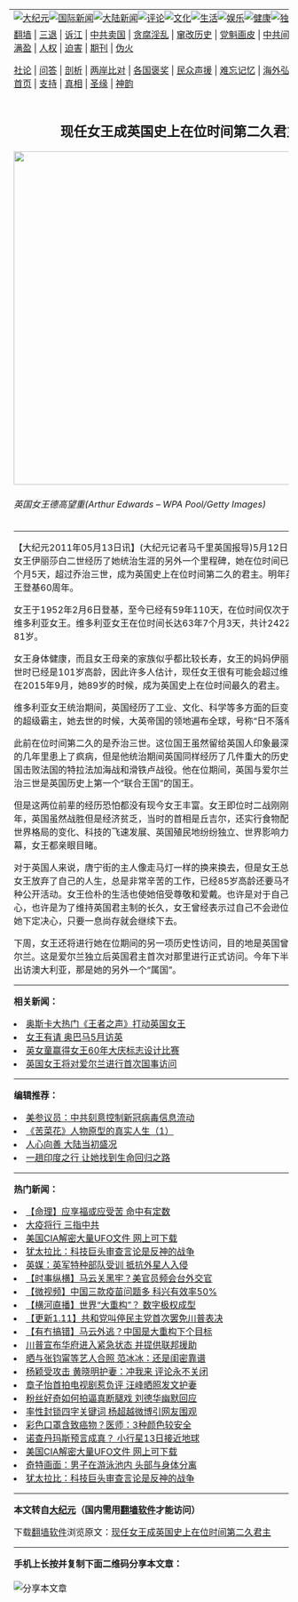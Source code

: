 <a name="1" id="1" target="_blank"></a><span id="1"></span>
<table align=center border="0"><tr><td colspan="2" VALIGN=TOP><a href="https://github.com/xrbzou3952/djy/blob/master/gb/nsc413.md#1"><img src="https://raw.githubusercontent.com/xrbzou3952/www/master/t/djy/1.jpg" title="大纪元"></a><a href="https://github.com/xrbzou3952/djy/blob/master/gb/n24hr.md#1"><img src="https://raw.githubusercontent.com/xrbzou3952/www/master/t/djy/3.jpg" title="国际新闻"></a><a href="https://github.com/xrbzou3952/djy/blob/master/gb/nsc413.md#1"><img src="https://raw.githubusercontent.com/xrbzou3952/www/master/t/djy/4.jpg" title="大陆新闻"></a><a href="https://github.com/xrbzou3952/djy/blob/master/gb/news392.md#1"><img src="https://raw.githubusercontent.com/xrbzou3952/www/master/t/djy/5.jpg" title="评论"></a><a href="https://github.com/xrbzou3952/djy/blob/master/gb/news2007.md#1"><img src="https://raw.githubusercontent.com/xrbzou3952/www/master/t/djy/6.jpg" title="文化"></a><a href="https://github.com/xrbzou3952/djy/blob/master/gb/news2008.md#1"><img src="https://raw.githubusercontent.com/xrbzou3952/www/master/t/djy/7.jpg" title="生活"></a><a href="https://github.com/xrbzou3952/djy/blob/master/gb/ncyule.md#1"><img src="https://raw.githubusercontent.com/xrbzou3952/www/master/t/djy/8.jpg" title="娱乐"></a><a href="https://github.com/xrbzou3952/djy/blob/master/gb/nsc1002.md#1"><img src="https://raw.githubusercontent.com/xrbzou3952/www/master/t/djy/9.jpg" title="健康"><a href="https://github.com/xrbzou3952/djy/blob/master/gb/nf6092.md#1"><img src="https://raw.githubusercontent.com/xrbzou3952/www/master/t/djy/10a.jpg" title="独家"></a><a href="https://github.com/xrbzou3952/djy/blob/master/gb/nf4514.md#1"><img src="https://raw.githubusercontent.com/xrbzou3952/www/master/t/djy/12a.jpg" title="头条"></a></td></tr>
<tr><td colspan="2" VALIGN=TOP><a target="_blank" href="https://github.com/xrbzou3952/www/blob/master/README.md?zsrh#1">翻墙</a> | <a target="_blank" href="https://github.com/xrbzou3952/djy/blob/master/gb/nf5657.md#1">三退</a> | <a target="_blank" href="https://github.com/xrbzou3952/djy/blob/master/gb/nf6124.md#1">诉江</a> | <a target="_blank" href="https://github.com/xrbzou3952/djy/blob/master/gb/nf1176117.md#1">中共卖国</a> | <a target="_blank" href="https://github.com/xrbzou3952/djy/blob/master/gb/nf5773.md#1">贪腐淫乱</a> | <a target="_blank" href="https://github.com/xrbzou3952/djy/blob/master/gb/nf1176115.md#1">窜改历史</a> | <a target="_blank" href="https://github.com/xrbzou3952/djy/blob/master/gb/nf1176107.md#1">党魁画皮</a> | <a target="_blank" href="https://github.com/xrbzou3952/djy/blob/master/gb/nf1320400.md#1">中共间谍</a> | <a target="_blank" href="https://github.com/xrbzou3952/djy/blob/master/gb/nf1176114.md#1">破坏传统</a> | <a target="_blank" href="https://github.com/xrbzou3952/ntdtv/blob/master/gb/prog447_1.md#1">恶贯满盈</a> | <a target="_blank" href="https://github.com/xrbzou3952/djy/blob/master/gb/ncid278.md#1">人权</a> | <a target="_blank" href="https://github.com/xrbzou3952/djy/blob/master/gb/nf1176111.md#1">迫害</a> | <a target="_blank" href="https://gitlab.com/szzdlab/mh-qikan/blob/master/README.md#1">期刊</a> | <a target="_blank" href="https://github.com/xrbzou3952/djy/blob/master/gb/nf5562.md#1">伪火</a></p><p><a target="_blank" href="https://github.com/xrbzou3952/djy/blob/master/gb/9p.md#1">社论</a> | <a target="_blank" href="https://github.com/xrbzou3952/djy/blob/master/gb/nf4378.md#1">问答</a> | <a target="_blank" href="https://github.com/xrbzou3952/djy/blob/master/gb/nf5792.md#1">剖析</a> | <a target="_blank" href="https://github.com/xrbzou3952/djy/blob/master/gb/nf5735.md#1">两岸比对</a> | <a target="_blank" href="https://github.com/xrbzou3952/djy/blob/master/gb/nf6119.md#1">各国褒奖</a> | <a target="_blank" href="https://github.com/xrbzou3952/djy/blob/master/gb/nf6120.md#1">民众声援</a> | <a target="_blank" href="https://github.com/xrbzou3952/djy/blob/master/gb/nf1188594.md#1">难忘记忆</a> | <a target="_blank" href="https://github.com/xrbzou3952/djy/blob/master/gb/nf3180.md#1">海外弘传</a> | <a target="_blank" href="https://github.com/xrbzou3952/djy/blob/master/gb/nf5410.md#1">万人上访</a> | <a target="_blank" href="https://github.com/xrbzou3952/www/blob/master/README.md?zsrh#1">平台首页</a> | <a target="_blank" href="https://github.com/xrbzou3952/djy/blob/master/gb/nf4386.md#1">支持</a> | <a target="_blank" href="https://github.com/xrbzou3952/djy/blob/master/gb/nf4389.md#1">真相</a> | <a target="_blank" href="https://github.com/xrbzou3952/djy/blob/master/gb/nf5790.md#1">圣缘</a> | <a target="_blank" href="https://github.com/xrbzou3952/djy/blob/master/gb/nf4786.md#1">神韵</a></td></tr>
<tr><td VALIGN=TOP width="626"><h2 align=center>现任女王成英国史上在位时间第二久君主</h2>
<img width="600" src="https://i.epochtimes.com/assets/uploads/2011/05/1105121402561793-422x594.jpg" />
<h6>英国女王德高望重(Arthur Edwards &#8211; WPA Pool/Getty Images)
</h6>
<hr>
	<p>【大纪元2011年05月13日讯】(大纪元记者马千里英国报导)5月12日（周四），英国<ahref="https://github.com/xrbzou3952/djy/blob/master/gb/tag/%E5%A5%B3%E7%8E%8B.md#1">女王</a>伊丽莎白二世经历了她统治生涯的另外一个里程碑，她在位时间已经达到59年3个月5天，超过乔治三世，成为英国史上在位时间第二久的君主。明年英国将大庆女王登基60周年。</p>
<p><ahref="https://github.com/xrbzou3952/djy/blob/master/gb/tag/%E5%A5%B3%E7%8E%8B.md#1">女王</a>于1952年2月6日登基，至今已经有59年110天，在位时间仅次于她的曾曾祖母维多利亚女王。维多利亚女王在位时间长达63年7个月3天，共计24226天，去世时81岁。</p>
<p>女王身体健康，而且女王母亲的家族似乎都比较长寿，女王的妈妈伊丽莎白王太后去世时已经是101岁高龄，因此许多人估计，现任女王很有可能会超过维多利亚女王，在2015年9月，她89岁的时候，成为英国史上在位时间最久的君主。</p>
<p>维多利亚女王统治期间，英国经历了工业、文化、科学等多方面的巨变，成为世界上的超级霸主，她去世的时候，大英帝国的领地遍布全球，号称“日不落帝国”。</p>
<p>此前在位时间第二久的是乔治三世。这位国王虽然留给英国人印象最深的是他去世前的几年里患上了疯病，但是他统治期间英国同样经历了几件重大的历史事件，包括英国击败法国的特拉法加海战和滑铁卢战役。他在位期间，英国与爱尔兰合并，因此乔治三世是英国历史上第一个“联合王国”的国王。</p>
<p>但是这两位前辈的经历恐怕都没有现今女王丰富。女王即位时二战刚刚结束不到七年，英国虽然战胜但是经济贫乏，当时的首相是丘吉尔，还实行食物配给制。此后，世界格局的变化、科技的飞速发展、英国殖民地纷纷独立、世界影响力下滑这一幕一幕，女王都亲眼目睹。</p>
<p>对于英国人来说，唐宁街的主人像走马灯一样的换来换去，但是女王总是站在那里。女王放弃了自己的人生，总是非常辛苦的工作，已经85岁高龄还要马不停蹄的参加各种公开活动。女王俭朴的生活也使她倍受尊敬和爱戴。也许是对于自己的儿子不放心，也许是为了维持英国君主制的长久，女王曾经表示过自己不会逊位。也就是说，她下定决心，只要一息尚存就会继续下去。</p>
<p>下周，女王还将进行她在位期间的另一项历史性访问，目的地是英国曾经的国土—爱尔兰。这是爱尔兰独立后英国君主首次对那里进行正式访问。今年下半年，女王还将出访澳大利亚，那是她的另外一个“属国”。</p>
	
<hr>


<strong>相关新闻：</strong>
<li><a href="https://github.com/xrbzou3952/djy/blob/master/gb/11/2/6/n3162609.md#1">奥斯卡大热门《王者之声》打动英国女王</a></li>
<li><a href="https://github.com/xrbzou3952/djy/blob/master/gb/11/2/18/n3173723.md#1">女王有请  奥巴马5月访英</a></li>
<li><a href="https://github.com/xrbzou3952/djy/blob/master/gb/11/2/22/n3177193.md#1">英女童赢得女王60年大庆标志设计比赛</a></li>
<li><a href="https://github.com/xrbzou3952/djy/blob/master/gb/11/3/6/n3188719.md#1">英国女王将对爱尔兰进行首次国事访问</a></li>
<hr>


<strong>编辑推荐：</strong>
<li><a href="https://github.com/onzhi266/djy/blob/master/gb/20/2/22/n11887949.md#1">美参议员：中共刻意控制新冠病毒信息流动</a></li>
<li><a href="https://github.com/tsiac2612/djy/blob/master/gb/18/1/10/n10045158.md#1" target="_blank">《苦菜花》人物原型的真实人生（1）</a></li><li><a href="https://github.com/xrbzou3952/djy/blob/master/gb/15/7/17/n4482910.md?dfh#1" target="_blank">人心向善 大陆当初盛况</a></li><li><a href="https://github.com/tsiac2612/djy/blob/master/gb/19/11/4/n11633370.md#1" target="_blank">一趟印度之行 让她找到生命回归之路</a></li>
<hr>

<strong>热门新闻：</strong>
<li><a href="https://github.com/ysctsh3642/djy/blob/master/gb/20/12/30/n12653736.md#1">【命理】应享福或应受苦 命中有定数</a></li>
<li><a href="https://github.com/ysctsh3642/djy/blob/master/gb/21/1/5/n12667124.md#1">大疫将行 三指中共</a></li>
<li><a href="https://github.com/ysctsh3642/djy/blob/master/gb/21/1/13/n12684593.md#1">美国CIA解密大量UFO文件 网上可下载</a></li>
<li><a href="https://github.com/ysctsh3642/djy/blob/master/gb/21/1/11/n12680516.md#1">犹太拉比：科技巨头审查言论是反神的战争</a></li>
<li><a href="https://github.com/ysctsh3642/djy/blob/master/gb/21/1/10/n12678623.md#1">英媒：英军特种部队受训 抵抗外星人入侵</a></li>
<li><a href="https://github.com/ysctsh3642/djy/blob/master/gb/21/1/12/n12684087.md#1">【时事纵横】马云关黑牢？美官员频会台外交官</a></li>
<li><a href="https://github.com/ysctsh3642/djy/blob/master/gb/21/1/13/n12685538.md#1">【微视频】中国三款疫苗问题多 科兴有效率50%</a></li>
<li><a href="https://github.com/ysctsh3642/djy/blob/master/gb/21/1/14/n12686549.md#1">【横河直播】世界“大重构”？ 数字极权成型</a></li>
<li><a href="https://github.com/ysctsh3642/djy/blob/master/gb/21/1/11/n12679740.md#1">【更新1.11】共和党叫停民主党首次罢免川普表决</a></li>
<li><a href="https://github.com/ysctsh3642/djy/blob/master/gb/21/1/12/n12681963.md#1">【有冇搞错】马云外逃？中国是大重构下个目标</a></li>
<li><a href="https://github.com/ysctsh3642/djy/blob/master/gb/21/1/12/n12682033.md#1">川普宣布华府进入紧急状态 并提供联邦援助</a></li>
<li><a href="https://github.com/ysctsh3642/djy/blob/master/gb/21/1/12/n12681992.md#1">晒与张钧甯等艺人合照 范冰冰：还是闺密靠谱</a></li>
<li><a href="https://github.com/ysctsh3642/djy/blob/master/gb/21/1/13/n12684292.md#1">杨颖受攻击 黄晓明护妻：冲我来 评论永不关闭</a></li>
<li><a href="https://github.com/ysctsh3642/djy/blob/master/gb/21/1/12/n12683780.md#1">章子怡首拍电视剧惹负评 汪峰晒照发文护妻</a></li>
<li><a href="https://github.com/ysctsh3642/djy/blob/master/gb/21/1/11/n12681730.md#1">粉丝好奇如何拍逼真断腿戏 刘德华幽默回应</a></li>
<li><a href="https://github.com/ysctsh3642/djy/blob/master/gb/21/1/11/n12681461.md#1">率性封锁四字关键词 杨超越微博引网友围观</a></li>
<li><a href="https://github.com/ysctsh3642/djy/blob/master/gb/21/1/11/n12681545.md#1">彩色口罩含致癌物？医师：3种颜色较安全</a></li>
<li><a href="https://github.com/ysctsh3642/djy/blob/master/gb/21/1/12/n12682337.md#1">诺查丹玛斯预言成真？ 小行星13日接近地球</a></li>
<li><a href="https://github.com/ysctsh3642/djy/blob/master/gb/21/1/13/n12684593.md#1">美国CIA解密大量UFO文件 网上可下载</a></li>
<li><a href="https://github.com/ysctsh3642/djy/blob/master/gb/21/1/12/n12682606.md#1">奇特画面：男子在游泳池内 头部与身体分离</a></li>
<li><a href="https://github.com/ysctsh3642/djy/blob/master/gb/21/1/11/n12680516.md#1">犹太拉比：科技巨头审查言论是反神的战争</a></li>
<hr>

<strong>本文转自<a href="https://www.epochtimes.com">大纪元</a>（国内需用<a href="https://github.com/xrbzou3952/www/blob/master/README.md#8">翻墙软件</a>才能访问）</strong><p>下载<a href="https://github.com/xrbzou3952/www/blob/master/README.md#8">翻墙软件</a>浏览原文：<a href="https://www.epochtimes.com/gb/11/5/13/n3255525.htm">现任女王成英国史上在位时间第二久君主</a></p><hr>

<strong>手机上长按并复制下面二维码分享本文章：</strong><br><br><img src="https://chart.apis.google.com/chart?cht=qr&chs=240x240&choe=UTF-8&chld=M|2&chl=https://github.com/xrbzou3952/djy/blob/master/gb/11/5/13/n3255525.md%231" title="分享本文章"></td><td VALIGN=TOP><a href="https://github.com/xrbzou3952/djy/blob/master/gb/16/1/21/n4622075.md?dfh#1" target="_blank"><img src="https://raw.githubusercontent.com/xrbzou3952/djy/master/gb/300/wei-f1.jpg" title="中共的伪火骗局"  alt="中共的伪火骗局"></a><br><a href="https://github.com/xrbzou3952/www/blob/master/README.md?dfh#9" target="_blank"><img src="https://raw.githubusercontent.com/xrbzou3952/djy/master/gb/300/yong-h.jpg" title="永恒的见证"  alt="永恒的见证"></a><br><a href="https://github.com/xrbzou3952/djy/blob/master/gb/13/9/29/n3974789.md?dfh#1" target="_blank"><img src="https://raw.githubusercontent.com/xrbzou3952/djy/master/gb/300/shang-lnz.jpg" title="善良女子被中共投男牢"  alt="善良女子被中共投男牢"></a><br><a href="https://github.com/xrbzou3952/djy/blob/master/gb/16/3/16/n4663449.md?dfh#1" target="_blank"><img src="https://raw.githubusercontent.com/xrbzou3952/djy/master/gb/300/huo-z3.jpg" title="警卫目击活摘器官"  alt="警卫目击活摘器官"></a><br><a href="https://github.com/xrbzou3952/djy/blob/master/gb/16/8/7/n8177641.md?dfh#1" target="_blank"><img src="https://raw.githubusercontent.com/xrbzou3952/djy/master/gb/300/huo-z4.jpg" title="证人描述活摘恐怖"  alt="证人描述活摘恐怖"></a><br><a href="https://github.com/xrbzou3952/djy/blob/master/gb/10/4/19/n2881569.md?dfh#1" target="_blank"><img src="https://raw.githubusercontent.com/xrbzou3952/djy/master/gb/300/huo-z1.jpg" title="揭开活摘器官黑幕"  alt="揭开活摘器官黑幕"></a><br><a href="https://github.com/xrbzou3952/djy/blob/master/gb/10/11/7/n3077476.md?dfh#1" target="_blank"><img src="https://raw.githubusercontent.com/xrbzou3952/djy/master/gb/300/ma-ks.jpg" title="马克思的成魔之路"  alt="马克思的成魔之路"></a><br><a href="https://github.com/xrbzou3952/djy/blob/master/gb/14/6/9/n4173977.md?dfh#1" target="_blank"><img src="https://raw.githubusercontent.com/xrbzou3952/djy/master/gb/300/chang-zs.jpg" title="藏字石 蕴天机"  alt="藏字石 蕴天机"></a><br><a href="https://github.com/xrbzou3952/djy/blob/master/gb/18/5/10/n10381511.md?dfh#1" target="_blank"><img src="https://raw.githubusercontent.com/xrbzou3952/djy/master/gb/300/st1.jpg" title="关注3亿人三退"  alt="关注3亿人三退"></a><br><a href="https://github.com/xrbzou3952/djy/blob/master/gb/18/3/21/n10237682.md?dfh#1" target="_blank"><img src="https://raw.githubusercontent.com/xrbzou3952/djy/master/gb/300/jie-t.jpg" title="解体中共复兴中华"  alt="解体中共复兴中华"></a><br><a href="https://github.com/xrbzou3952/djy/blob/master/gb/9/2/9/n2422991.md?dfh#1" target="_blank"><img src="https://raw.githubusercontent.com/xrbzou3952/djy/master/gb/300/gao-zs.jpg" title="中共迫害良心律师"  alt="中共迫害良心律师"></a><br><a href="https://github.com/xrbzou3952/djy/blob/master/gb/18/12/9/n10900044.md?dfh#1" target="_blank"><img src="https://raw.githubusercontent.com/xrbzou3952/djy/master/gb/300/sj1.jpg" title="303万人举报江泽民"  alt="303万人举报江泽民"></a><br><a href="https://github.com/xrbzou3952/djy/blob/master/gb/18/8/28/n10672014.md?dfh#1" target="_blank"><img src="https://raw.githubusercontent.com/xrbzou3952/djy/master/gb/300/sj2.jpg" title="这些官员为何起诉江泽民"  alt="这些官员为何起诉江泽民"></a><br><a href="https://github.com/xrbzou3952/djy/blob/master/gb/8/12/18/n2367165.md?dfh#1" target="_blank"><img src="https://raw.githubusercontent.com/xrbzou3952/djy/master/gb/300/liangan.jpg" title="海峡两岸的强烈对比"  alt="海峡两岸的强烈对比"></a><br><a href="https://github.com/xrbzou3952/djy/blob/master/gb/15/12/10/n4593139.md?dfh#1" target="_blank"><img src="https://raw.githubusercontent.com/xrbzou3952/djy/master/gb/300/jia-ndzl.jpg" title="加拿大总理的贺信"  alt="加拿大总理的贺信"></a><br><a href="https://github.com/xrbzou3952/djy/blob/master/gb/11/6/17/n3289382.md?dfh#1" target="_blank"><img src="https://raw.githubusercontent.com/xrbzou3952/djy/master/gb/300/xiao-wd.jpg" title="探寻真相兼听则明"  alt="探寻真相兼听则明"></a><br><a href="https://github.com/xrbzou3952/djy/blob/master/gb/18/10/27/n10812623.md?dfh#1" target="_blank"><img src="https://raw.githubusercontent.com/xrbzou3952/djy/master/gb/300/yindu.jpg" title="印度媒体报道东方"  alt="印度媒体报道东方"></a><br><a href="https://github.com/xrbzou3952/djy/blob/master/gb/18/6/9/n10469652.md?dfh#1" target="_blank"><img src="https://raw.githubusercontent.com/xrbzou3952/djy/master/gb/300/xie-j.jpg" title="不一样的海外校园"  alt="不一样的海外校园"></a><br><a href="https://github.com/xrbzou3952/djy/blob/master/gb/7/4/5/n1669415.md?dfh#1" target="_blank"><img src="https://raw.githubusercontent.com/xrbzou3952/djy/master/gb/300/li-up.jpg" title="从大师到徒弟的传奇"  alt="从大师到徒弟的传奇"></a><br><a href="https://github.com/xrbzou3952/djy/blob/master/gb/17/5/26/n9191512.md?dfh#1" target="_blank"><img src="https://raw.githubusercontent.com/xrbzou3952/djy/master/gb/300/zfl2.jpg" title="亿万人与东方一本奇书"  alt="亿万人与东方一本奇书"></a><br><a href="https://github.com/xrbzou3952/djy/blob/master/gb/13/11/27/n4020290.md?dfh#1" target="_blank"><img src="https://raw.githubusercontent.com/xrbzou3952/djy/master/gb/300/zhen-h.jpg" title="大陆见不到的震撼场面"  alt="大陆见不到的震撼场面"></a><br><a href="https://github.com/xrbzou3952/djy/blob/master/gb/15/7/17/n4482910.md?dfh#1" target="_blank"><img src="https://raw.githubusercontent.com/xrbzou3952/djy/master/gb/300/dalu-sk.jpg" title="人心向善 大陆当初盛况"  alt="人心向善 大陆当初盛况"></a><br><a href="https://github.com/xrbzou3952/djy/blob/master/gb/19/1/5/n10955468.md?dfh#1" target="_blank"><img src="https://raw.githubusercontent.com/xrbzou3952/djy/master/gb/300/zfl1.jpg" title="追寻真理 这书讲什么"  alt="追寻真理 这书讲什么"></a><br><a href="https://github.com/xrbzou3952/www/blob/master/README.md?dfh#1" target="_blank"><img src="https://raw.githubusercontent.com/xrbzou3952/djy/master/gb/300/fq1.jpg" title="下载免费翻墙软件"  alt="下载免费翻墙软件"></a><br></td></tr></table>
